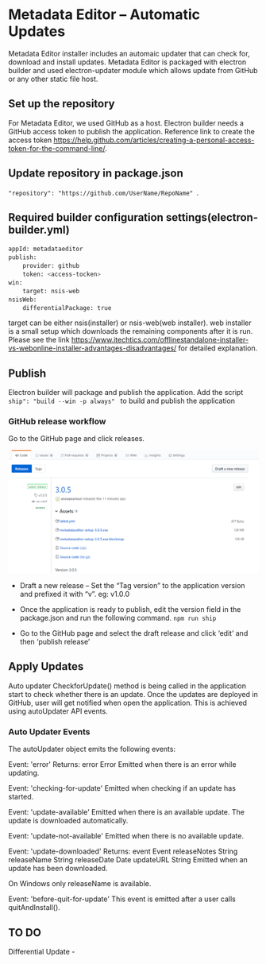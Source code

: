 # Metadata Editor – Automatic Updates

Metadata Editor installer includes an automaic updater that can check for, download and install updates. Metadata Editor is packaged with electron builder and used electron-updater module which allows update from GitHub or any other static file host.

## Set up the repository

For Metadata Editor, we used GitHub as a host. Electron builder needs a GitHub access token to publish the application. Reference link to create the access token https://help.github.com/articles/creating-a-personal-access-token-for-the-command-line/.

## Update repository in package.json
`"repository": "https://github.com/UserName/RepoName" `.

## Required builder configuration settings(electron-builder.yml)

```sh
appId: metadataeditor
publish:
    provider: github    
    token: <access-tocken>    
win:
    target: nsis-web    
nsisWeb:
    differentialPackage: true
```
    
target can be either nsis(installer) or nsis-web(web installer). web installer is a small setup which downloads the remaining components after it is run. Please see the link https://www.itechtics.com/offlinestandalone-installer-vs-webonline-installer-advantages-disadvantages/ for detailed explanation.

## Publish 

Electron builder will package and publish the application. Add the script `ship": "build --win -p always" ` to build and publish the application

### GitHub release workflow

Go to the GitHub page and click releases. 

![GitHubReleases](github_releases.png?raw=true "GitHubReleases")

* Draft a new release – Set the “Tag version” to the application version and prefixed it with “v”. eg: v1.0.0

* Once the application is ready to publish, edit the version field in the package.json and run the following command.
`npm run ship`

* Go to the GitHub page and select the draft release and click ‘edit’ and then ‘publish release’

## Apply Updates

Auto updater CheckforUpdate() method is being called in the application start to check whether there is an update.  Once the updates are deployed in GitHub, user will get notified when open the application. This is achieved using autoUpdater API events.

### Auto Updater Events

The autoUpdater object emits the following events:

Event: 'error'
Returns:
error Error
Emitted when there is an error while updating.

Event: 'checking-for-update'
Emitted when checking if an update has started.

Event: 'update-available'
Emitted when there is an available update. The update is downloaded automatically.

Event: 'update-not-available'
Emitted when there is no available update.

Event: 'update-downloaded'
Returns:
event Event
releaseNotes String
releaseName String
releaseDate Date
updateURL String
Emitted when an update has been downloaded.

On Windows only releaseName is available.

Event: 'before-quit-for-update'
This event is emitted after a user calls quitAndInstall().

## TO DO

Differential Update - 
